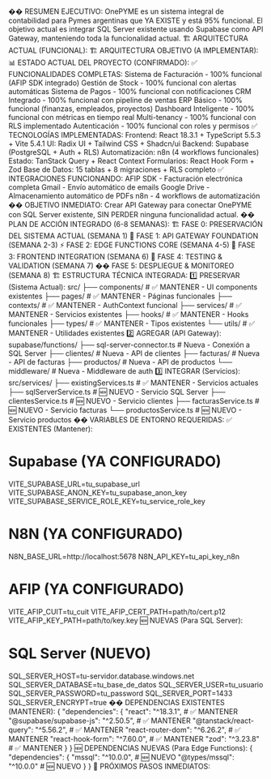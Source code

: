 �� RESUMEN EJECUTIVO:
OnePYME es un sistema integral de contabilidad para Pymes argentinas que YA EXISTE y está 95% funcional. El objetivo actual es integrar SQL Server existente usando Supabase como API Gateway, manteniendo toda la funcionalidad actual.
🏗️ ARQUITECTURA ACTUAL (FUNCIONAL):
🏗️ ARQUITECTURA OBJETIVO (A IMPLEMENTAR):
📊 ESTADO ACTUAL DEL PROYECTO (CONFIRMADO):
✅ FUNCIONALIDADES COMPLETAS:
Sistema de Facturación - 100% funcional (AFIP SDK integrado)
Gestión de Stock - 100% funcional con alertas automáticas
Sistema de Pagos - 100% funcional con notificaciones
CRM Integrado - 100% funcional con pipeline de ventas
ERP Básico - 100% funcional (finanzas, empleados, proyectos)
Dashboard Inteligente - 100% funcional con métricas en tiempo real
Multi-tenancy - 100% funcional con RLS implementado
Autenticación - 100% funcional con roles y permisos
✅ TECNOLOGÍAS IMPLEMENTADAS:
Frontend: React 18.3.1 + TypeScript 5.5.3 + Vite 5.4.1
UI: Radix UI + Tailwind CSS + Shadcn/ui
Backend: Supabase (PostgreSQL + Auth + RLS)
Automatización: n8n (4 workflows funcionales)
Estado: TanStack Query + React Context
Formularios: React Hook Form + Zod
Base de Datos: 15 tablas + 8 migraciones + RLS completo
✅ INTEGRACIONES FUNCIONANDO:
AFIP SDK - Facturación electrónica completa
Gmail - Envío automático de emails
Google Drive - Almacenamiento automático de PDFs
n8n - 4 workflows de automatización
�� OBJETIVO INMEDIATO:
Crear API Gateway para conectar OnePYME con SQL Server existente, SIN PERDER ninguna funcionalidad actual.
�� PLAN DE ACCIÓN INTEGRADO (6-8 SEMANAS):
🏗️ FASE 0: PRESERVACIÓN DEL SISTEMA ACTUAL (SEMANA 1)
🔌 FASE 1: API GATEWAY FOUNDATION (SEMANA 2-3)
⚡ FASE 2: EDGE FUNCTIONS CORE (SEMANA 4-5)
🎨 FASE 3: FRONTEND INTEGRATION (SEMANA 6)
🧪 FASE 4: TESTING & VALIDATION (SEMANA 7)
�� FASE 5: DESPLIEGUE & MONITOREO (SEMANA 8)
🏗️ ESTRUCTURA TÉCNICA INTEGRADA:
1️⃣ PRESERVAR (Sistema Actual):
src/
├── components/           # ✅ MANTENER - UI components existentes
├── pages/               # ✅ MANTENER - Páginas funcionales
├── contexts/            # ✅ MANTENER - AuthContext funcional
├── services/            # ✅ MANTENER - Servicios existentes
├── hooks/               # ✅ MANTENER - Hooks funcionales
├── types/               # ✅ MANTENER - Tipos existentes
└── utils/               # ✅ MANTENER - Utilidades existentes
2️⃣ AGREGAR (API Gateway):
supabase/functions/
├── sql-server-connector.ts    # Nueva - Conexión a SQL Server
├── clientes/                  # Nueva - API de clientes
├── facturas/                  # Nueva - API de facturas
├── productos/                 # Nueva - API de productos
└── middleware/                # Nueva - Middleware de auth
3️⃣ INTEGRAR (Servicios):
src/services/
├── existingServices.ts         # ✅ MANTENER - Servicios actuales
├── sqlServerService.ts         # 🆕 NUEVO - Servicio SQL Server
├── clientesService.ts          # 🆕 NUEVO - Servicio clientes
├── facturasService.ts          # 🆕 NUEVO - Servicio facturas
└── productosService.ts         # 🆕 NUEVO - Servicio productos
�� VARIABLES DE ENTORNO REQUERIDAS:
✅ EXISTENTES (Mantener):
# Supabase (YA CONFIGURADO)
VITE_SUPABASE_URL=tu_supabase_url
VITE_SUPABASE_ANON_KEY=tu_supabase_anon_key
VITE_SUPABASE_SERVICE_ROLE_KEY=tu_service_role_key

# N8N (YA CONFIGURADO)
N8N_BASE_URL=http://localhost:5678
N8N_API_KEY=tu_api_key_n8n

# AFIP (YA CONFIGURADO)
VITE_AFIP_CUIT=tu_cuit
VITE_AFIP_CERT_PATH=path/to/cert.p12
VITE_AFIP_KEY_PATH=path/to/key.key
🆕 NUEVAS (Para SQL Server):
# SQL Server (NUEVO)
SQL_SERVER_HOST=tu-servidor.database.windows.net
SQL_SERVER_DATABASE=tu_base_de_datos
SQL_SERVER_USER=tu_usuario
SQL_SERVER_PASSWORD=tu_password
SQL_SERVER_PORT=1433
SQL_SERVER_ENCRYPT=true
�� DEPENDENCIAS EXISTENTES (MANTENER):
{
  "dependencies": {
    "react": "^18.3.1",                    # ✅ MANTENER
    "@supabase/supabase-js": "^2.50.5",    # ✅ MANTENER
    "@tanstack/react-query": "^5.56.2",    # ✅ MANTENER
    "react-router-dom": "^6.26.2",         # ✅ MANTENER
    "react-hook-form": "^7.60.0",          # ✅ MANTENER
    "zod": "^3.23.8"                       # ✅ MANTENER
  }
}
🆕 DEPENDENCIAS NUEVAS (Para Edge Functions):
{
  "dependencies": {
    "mssql": "^10.0.0",                    # 🆕 NUEVO
    "@types/mssql": "^10.0.0"              # 🆕 NUEVO
  }
}
🎯 PRÓXIMOS PASOS INMEDIATOS:
